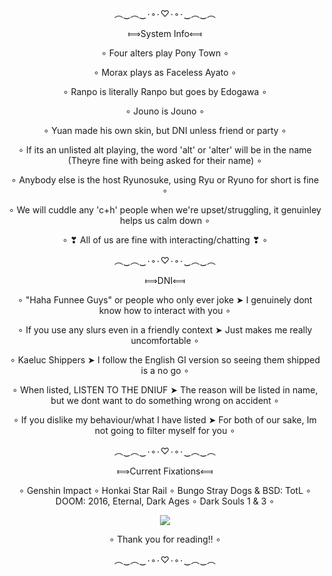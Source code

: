 <p align="center">︵‿︵‿٠◦٠♡٠◦٠‿︵‿︵</p>
<p align="center"> ⟾System Info⟽</p>
<p align="center"> ∘ Four alters play Pony Town ∘</p>
<p align="center"> ∘ Morax plays as Faceless Ayato ∘ </p>
<p align="center"> ∘ Ranpo is literally Ranpo but goes by Edogawa ∘</p>
<p align="center"> ∘ Jouno is Jouno ∘</p>
<p align="center"> ∘ Yuan made his own skin, but DNI unless friend or party ∘</p>
<p align="center"> ∘ If its an unlisted alt playing, the word 'alt' or 'alter' will be in the name (Theyre fine with being asked for their name) ∘</p>
<p align="center"> ∘ Anybody else is the host Ryunosuke, using Ryu or Ryuno for short is fine ∘</p>
<p align="center"> ∘ We will cuddle any 'c+h' people when we're upset/struggling, it genuinley helps us calm down ∘</p>
<p align="center"> ∘ ❣ All of us are fine with interacting/chatting ❣ ∘</p>

<p align="center">︵‿︵‿٠◦٠♡٠◦٠‿︵‿︵</p>
  <p align="center">  ⟾DNI⟽</p>
   <p align="center">  ∘ "Haha Funnee Guys" or people who only ever joke ➤ I genuinely dont know how to interact with you ∘</p>
   <p align="center"> ∘ If you use any slurs even in a friendly context ➤ Just makes me really uncomfortable ∘</p>
   <p align="center"> ∘ Kaeluc Shippers ➤ I follow the English GI version so seeing them shipped is a no go ∘</p>
   <p align="center"> ∘ When listed, LISTEN TO THE DNIUF ➤ The reason will be listed in name, but we dont want to do something wrong on accident ∘</p>
   <p align="center"> ∘ If you dislike my behaviour/what I have listed ➤ For both of our sake, Im not going to filter myself for you ∘</p>
    

<p align="center">︵‿︵‿٠◦٠♡٠◦٠‿︵‿︵</p>
  <p align="center"> ⟾Current Fixations⟽</p>
  <p align="center"> ∘ Genshin Impact ∘ Honkai Star Rail ∘ Bungo Stray Dogs & BSD: TotL ∘ DOOM: 2016, Eternal, Dark Ages ∘ Dark Souls 1 & 3 ∘</p>
 
<p align="center"> <img src="https://c.tenor.com/8G3P3J2oVNkAAAAC/tenor.gif" /> </p>
<p align="center">  ∘ Thank you for reading!! ∘</p>
<p align="center">︵‿︵‿٠◦٠♡٠◦٠‿︵‿︵</p>
<!--
**OsmanthusWineDad/OsmanthusWineDad** is a ✨ _special_ ✨ repository because its `README.md` (this file) appears on your GitHub profile.

Here are some ideas to get you started:

- 🔭 I’m currently working on ...
- 🌱 I’m currently learning ...
- 👯 I’m looking to collaborate on ...
- 🤔 I’m looking for help with ...
- 💬 Ask me about ...
- 📫 How to reach me: ...
- 😄 Pronouns: ...
- ⚡ Fun fact: ...
-->

